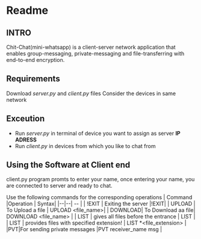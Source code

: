 

# Readme
## INTRO
Chit-Chat(mini-whatsapp) is a client-server network application that enables group-messaging, private-messaging and file-transferring with end-to-end encryption.

## Requirements
Download *server.py* and *client.py* files
Consider the devices in same network

##  Exceution

 - Run *server.py* in terminal of device you want to assign as server **IP ADRESS**
 - Run *client.py* in devices from which you like to chat from 

## Using the Software at Client end
client.py program promts to enter your name, once entering your name, you are connected to server and ready to chat.

Use the following commands for the corresponding operations 
| Command |Operation  | Syntax|
|--|--| -- |
| !EXIT | Exiting the server |!EXIT|
| UPLOAD | To Upload a file | UPLOAD <file_name>|
| DOWNLOAD| To Download aa file| DOWNLOAD <file_name> |
| LIST | gives all files before the entrance | LIST |
| LIST | provides files with specified extension! | LIST *<file_extension> |
|PVT|For sending private messages |PVT receiver_name msg |


